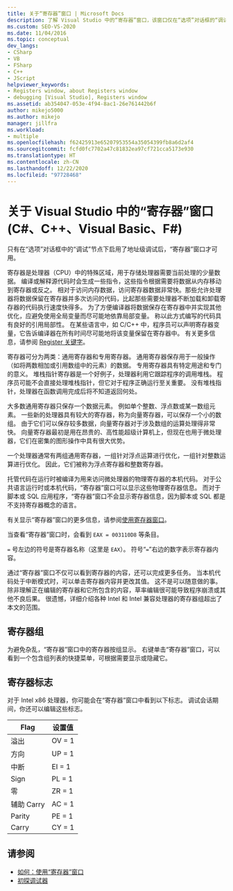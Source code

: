 ```yaml
---
title: 关于“寄存器”窗口 | Microsoft Docs
description: 了解 Visual Studio 中的“寄存器”窗口，该窗口仅在“选项”对话框的“调试”节点中启用了地址级调试后才可用。
ms.custom: SEO-VS-2020
ms.date: 11/04/2016
ms.topic: conceptual
dev_langs:
- CSharp
- VB
- FSharp
- C++
- JScript
helpviewer_keywords:
- Registers window, about Registers window
- debugging [Visual Studio], Registers window
ms.assetid: ab354047-053e-4f94-8ac1-26e761442b6f
author: mikejo5000
ms.author: mikejo
manager: jillfra
ms.workload:
- multiple
ms.openlocfilehash: f62425913e65207953554a35054399fb8a6d2af4
ms.sourcegitcommit: fcfd0fc7702a47c81832ea97cf721cca5173e930
ms.translationtype: HT
ms.contentlocale: zh-CN
ms.lasthandoff: 12/22/2020
ms.locfileid: "97728468"
---
```

# <a name="about-the-registers-window-in-visual-studio-c-c-visual-basic-f"></a>关于 Visual Studio 中的“寄存器”窗口 (C#、C++、Visual Basic、F#)

只有在“选项”对话框中的“调试”节点下启用了地址级调试后，“寄存器”窗口才可用。

 寄存器是处理器（CPU）中的特殊区域，用于存储处理器需要当前处理的少量数据。 编译或解释源代码时会生成一些指令，这些指令根据需要将数据从内存移动到寄存器或反之。 相对于访问内存数据，访问寄存器数据非常快。那些允许处理器将数据保留在寄存器并多次访问的代码，比起那些需要处理器不断加载和卸载寄存器的代码执行速度快得多。 为了方便编译器将数据保存在寄存器中并实现其他优化，应避免使用全局变量而尽可能地依靠局部变量。 称以此方式编写的代码具有良好的引用局部性。 在某些语言中，如 C/C++ 中，程序员可以声明寄存器变量，它告诉编译器在所有时间尽可能地将该变量保留在寄存器中。 有关更多信息，请参阅 [Register 关键字](/previous-versions/482s4fy9(v=vs.140))。

 寄存器可分为两类：通用寄存器和专用寄存器。 通用寄存器保存用于一般操作（如将两数相加或引用数组中的元素）的数据。 专用寄存器具有特定用途和专门的意义。 堆栈指针寄存器是一个好例子，处理器利用它跟踪程序的调用堆栈。 程序员可能不会直接处理堆栈指针，但它对于程序正确运行至关重要。 没有堆栈指针，处理器在函数调用完成后将不知道返回何处。

 大多数通用寄存器只保存一个数据元素。 例如单个整数、浮点数或某一数组元素。 一些新的处理器具有较大的寄存器，称为向量寄存器，可以保存一个小的数组。 由于它们可以保存较多数据，向量寄存器对于涉及数组的运算处理得非常快。 向量寄存器最初是用在昂贵的、高性能超级计算机上，但现在也用于微处理器，它们在密集的图形操作中具有很大优势。

 一个处理器通常有两组通用寄存器，一组针对浮点运算进行优化，一组针对整数运算进行优化。 因此，它们被称为浮点寄存器和整数寄存器。

 托管代码在运行时被编译为用来访问微处理器的物理寄存器的本机代码。 对于公共语言运行时或本机代码，“寄存器”窗口可以显示这些物理寄存器信息。 而对于脚本或 SQL 应用程序，“寄存器”窗口不会显示寄存器信息，因为脚本或 SQL 都是不支持寄存器概念的语言。

 有关显示“寄存器”窗口的更多信息，请参阅[使用寄存器窗口](../debugger/how-to-use-the-registers-window.md)。

 当查看“寄存器”窗口时，会看到 `EAX = 003110D8` 等条目。

 `=` 号左边的符号是寄存器名称（这里是 `EAX`）。 符号“`=`”右边的数字表示寄存器内容。

 通过“寄存器”窗口不仅可以看到寄存器的内容，还可以完成更多任务。 当本机代码处于中断模式时，可以单击寄存器内容并更改其值。 这不是可以随意做的事。 除非理解正在编辑的寄存器和它所包含的内容，草率编辑很可能导致程序崩溃或其他不良后果。 很遗憾，详细介绍各种 Intel 和 Intel 兼容处理器的寄存器组超出了本文的范围。

## <a name="register-groups"></a>寄存器组

为避免杂乱，“寄存器”窗口中的寄存器按组显示。 右键单击“寄存器”窗口，可以看到一个包含组列表的快捷菜单，可根据需要显示或隐藏它。

## <a name="register-flags"></a>寄存器标志

对于 Intel x86 处理器，你可能会在“寄存器”窗口中看到以下标志。 调试会话期间，你还可以编辑这些标志。

|Flag|设置值|
|-|-|
|溢出|OV = 1|
|方向|UP = 1|
|中断|EI = 1|
|Sign|PL = 1|
|零|ZR = 1|
|辅助 Carry|AC = 1|
|Parity|PE = 1|
|Carry|CY = 1|

## <a name="see-also"></a>请参阅
- [如何：使用“寄存器”窗口](../debugger/how-to-use-the-registers-window.md)
- [初探调试器](../debugger/debugger-feature-tour.md)